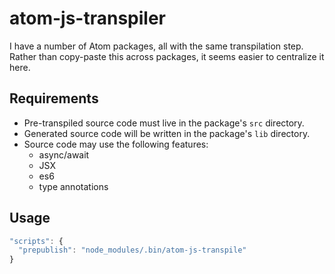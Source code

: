 # atom-js-transpiler
I have a number of Atom packages, all with the same transpilation step.
Rather than copy-paste this across packages, it seems easier to centralize it here.

## Requirements

* Pre-transpiled source code must live in the package's `src` directory.
* Generated source code will be written in the package's `lib` directory.
* Source code may use the following features:
  * async/await
  * JSX
  * es6
  * type annotations

## Usage

```js
"scripts": {
  "prepublish": "node_modules/.bin/atom-js-transpile"
}
```
